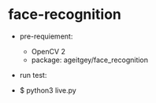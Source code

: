 # face-recognition

- pre-requiement:
  - OpenCV 2
  - package: ageitgey/face_recognition

- run test: 
- $ python3 live.py
